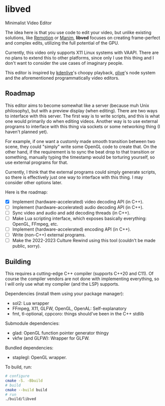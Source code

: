 # libved

Minimalist Video Editor

The idea here is that you use code to edit your video, but unlike existing solutions,
like [Remotion](https://www.remotion.dev) or [Manim](https://www.manim.community),
**libved** focuses on creating frame-perfect and complex edits, utilizing the full
potential of the GPU.

Currently, this video only supports X11 Linux systems with VAAPI. There are no plans
to extend this to other platforms, since only I use this thing and I don't want to
consider the use cases of imaginary people.

This editor is inspired by [kdenlive](https://kdenlive.org/en/)'s choopy playback,
[olive](https://www.olivevideoeditor.org)'s node system and the aforementioned
programmatically video editors.

## Roadmap

This editor aims to become somewhat like a server (because muh Unix philosophy), but
with a preview display (when editing). There are two ways to interface with this
server. The first way is to write scripts, and this is what one would primarily do
when editing videos. Another way is to use external programs to interface with this
thing via sockets or some networking thing (I haven't planned yet).

For example, if one want a customly made smooth transition between two scene, they
could "simply" write some OpenGL code to create that. On the other hand, if the
requirement is to sync the beat drop to that transition or something, manually
typing the timestamp would be torturing yourself, so use external programs for that.

Currently, I think that the external programs could simply generate scripts, so
there is effectively just one way to interface with this thing. I may consider other
options later.

Here is the roadmap:
- [x] Implement (hardware-accelerated) video decoding API (in C++).
- [ ] Implement (hardware-accelerated) audio decoding API (in C++).
- [ ] Sync video and audio and add decoding threads (in C++).
- [ ] Make Lua scripting interface, which exposes basically everything: OpenGL,
  FFmpeg, etc.
- [ ] Implement (hardware-accelerated) encoding API (in C++).
- [ ] Write (non-C++) external programs.
- [ ] Make the 2022-2023 Culture Rewind using this tool (couldn't be made public,
  sorry).

## Building

This requires a cutting-edge C++ compiler (supports C++20 and C11). Of course the
compiler vendors are not done with implementing everything, so I will only use what
my compiler (and the LSP) supports.

Dependencies (install them using your package manager):
- sol2: Lua wrapper
- FFmpeg, X11, GLFW, OpenGL, OpenAL: Self-explanatory
- fmt, tl-optional, cppcoro: things should've been in the C++ stdlib

Submodule dependencies:
- glad: OpenGL function pointer generator thingy
- vkfw (and GLFW): Wrapper for GLFW.

Bundled dependencies:
- staplegl: OpenGL wrapper.

To build, run:
```sh
# configure
cmake -S. -Bbuild
# build
cmake --build build
# run
./build/libved
```

